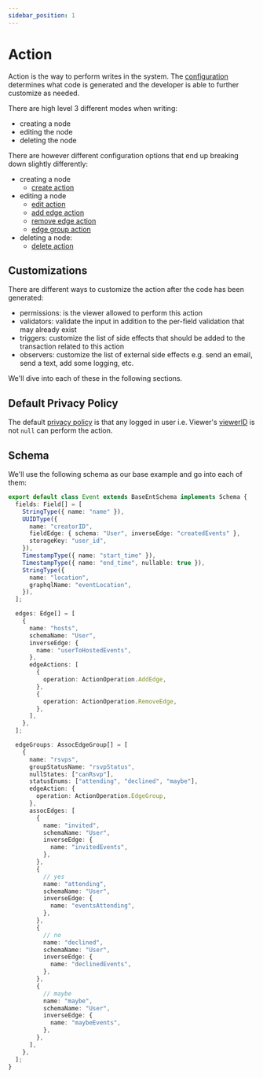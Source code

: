 ```yaml
---
sidebar_position: 1
---
```


# Action
Action is the way to perform writes in the system. The [configuration](/docs/ent-schema/actions) determines what code is generated and the developer is able to further customize as needed.

There are high level 3 different modes when writing:
 * creating a node
 * editing the node 
 * deleting the node


There are however different configuration options that end up breaking down slightly differently:

* creating a node
  - [create action](/docs/actions/create-action)
* editing a node 
  - [edit action](/docs/actions/edit-action)
  - [add edge action](/docs/actions/add-edge-action)
  - [remove edge action](/docs/actions/remove-edge-action)
  - [edge group action](/docs/actions/edge-group-action)
* deleting a node:
  - [delete action](/docs/actions/delete-action)

## Customizations
There are different ways to customize the action after the code has been generated: 
* permissions: is the viewer allowed to perform this action
* validators: validate the input in addition to the per-field validation that may already exist
* triggers: customize the list of side effects that should be added to the transaction related to this action
* observers: customize the list of external side effects e.g. send an email, send a text, add some logging, etc.

We'll dive into each of these in the following sections.

## Default Privacy Policy
The default [privacy policy](/docs/core-concepts/privacy-policy) is that any logged in user i.e. Viewer's [viewerID](/docs/core-concepts/Viewer#viewerID) is not `null` can perform the action. 

## Schema
We'll use the following schema as our base example and go into each of them:

```ts title="src/schema/event.ts"
export default class Event extends BaseEntSchema implements Schema {
  fields: Field[] = [
    StringType({ name: "name" }),
    UUIDType({
      name: "creatorID",
      fieldEdge: { schema: "User", inverseEdge: "createdEvents" },
      storageKey: "user_id",
    }),
    TimestampType({ name: "start_time" }),
    TimestampType({ name: "end_time", nullable: true }),
    StringType({
      name: "location",
      graphqlName: "eventLocation",
    }),
  ];

  edges: Edge[] = [
    {
      name: "hosts",
      schemaName: "User",
      inverseEdge: {
        name: "userToHostedEvents",
      },
      edgeActions: [
        {
          operation: ActionOperation.AddEdge,
        },
        {
          operation: ActionOperation.RemoveEdge,
        },
      ],
    },
  ];

  edgeGroups: AssocEdgeGroup[] = [
    {
      name: "rsvps",
      groupStatusName: "rsvpStatus",
      nullStates: ["canRsvp"],
      statusEnums: ["attending", "declined", "maybe"],
      edgeAction: {
        operation: ActionOperation.EdgeGroup,
      },
      assocEdges: [
        {
          name: "invited",
          schemaName: "User",
          inverseEdge: {
            name: "invitedEvents",
          },
        },
        {
          // yes
          name: "attending",
          schemaName: "User",
          inverseEdge: {
            name: "eventsAttending",
          },
        },
        {
          // no
          name: "declined",
          schemaName: "User",
          inverseEdge: {
            name: "declinedEvents",
          },
        },
        {
          // maybe
          name: "maybe",
          schemaName: "User",
          inverseEdge: {
            name: "maybeEvents",
          },
        },
      ],
    },
  ];
}
```


